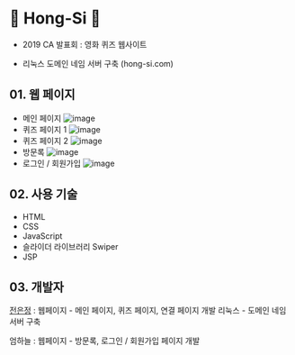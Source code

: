 # :apple: Hong-Si :peach:
* 2019 CA 발표회 : 영화 퀴즈 웹사이트

* 리눅스 도메인 네임 서버 구축 (hong-si.com)


## 01. 웹 페이지
* 메인 페이지
![image](https://user-images.githubusercontent.com/42543861/71623020-f804ec00-2c1c-11ea-8963-2c75a4a2a5d8.png)
* 퀴즈 페이지 1
![image](https://user-images.githubusercontent.com/42543861/71623034-0fdc7000-2c1d-11ea-971a-d00872a63528.png)
* 퀴즈 페이지 2
![image](https://user-images.githubusercontent.com/42543861/71623041-1cf95f00-2c1d-11ea-9036-1c9f1c1d5238.png)
* 방문록
![image](https://user-images.githubusercontent.com/42543861/71623048-2a164e00-2c1d-11ea-9155-4e777ba9fa9e.png)
* 로그인 / 회원가입
![image](https://user-images.githubusercontent.com/42543861/71623063-431eff00-2c1d-11ea-9ea7-f9c09c8a8dd5.png)


## 02. 사용 기술
* HTML
* CSS
* JavaScript
* 슬라이더 라이브러리 Swiper
* JSP


## 03. 개발자
[전은정](https://github.com/Sagittta) : 웹페이지 - 메인 페이지, 퀴즈 페이지, 연결 페이지 개발
                                        리눅스 - 도메인 네임 서버 구축
                                        
엄하늘 : 웹페이지 - 방문록, 로그인 / 회원가입 페이지 개발
